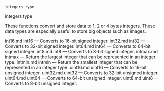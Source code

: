 

	
	integers type

integers type

These functions convert and store data to 1, 2 or 4 bytes integers.
		These data types are especially useful to store big objects such as images.


int16.md int16</a> &#8212; <span class = "refentry-description">Converts to 16-bit signed integer.
int32.md int32</a> &#8212; <span class = "refentry-description">Converts to 32-bit signed integer.
int64.md int64</a> &#8212; <span class = "refentry-description">Converts to 64-bit signed integer.
int8.md int8</a> &#8212; <span class = "refentry-description">Converts to 8-bit signed integer.
intmax.md intmax</a> &#8212; <span class = "refentry-description">Return the largest integer that can be represented in an integer type.
intmin.md intmin</a> &#8212; <span class = "refentry-description">Return the smallest integer that can be represented in an integer type.
uint16.md uint16</a> &#8212; <span class = "refentry-description">Converts to 16-bit unsigned integer.
uint32.md uint32</a> &#8212; <span class = "refentry-description">Converts to 32-bit unsigned integer.
uint64.md uint64</a> &#8212; <span class = "refentry-description">Converts to 64-bit unsigned integer.
uint8.md uint8</a> &#8212; <span class = "refentry-description">Converts to 8-bit unsigned integer.



